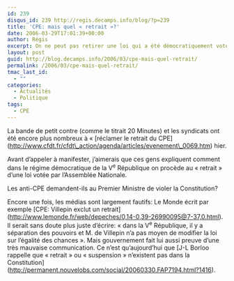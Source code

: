 ```yaml
---
id: 239
disqus_id: 239 http://regis.decamps.info/blog/?p=239
title: 'CPE: mais quel « retrait »?'
date: 2006-03-29T17:01:39+00:00
author: Régis
excerpt: On ne peut pas retirer une loi qui a été démocratiquement votée!
layout: post
guid: http://blog.decamps.info/2006/03/cpe-mais-quel-retrait/
permalink: /2006/03/cpe-mais-quel-retrait/
tmac_last_id:
  - ""
categories:
  - Actualités
  - Politique
tags:
  - CPE
---
```

La bande de petit contre (comme le titrait 20 Minutes) et les syndicats ont été encore plus nombreux à « \[réclamer le retrait du CPE\](http://www.cfdt.fr/cfdt\_action/agenda/articles/evenement\_0069.htm) hier. 

Avant d’appeler à manifester, j’aimerais que ces gens expliquent comment dans le régime démocratique de la V<sup>e</sup> République on procède au « retrait » d’une loi votée par l’Assemblée Nationale.
  
Les anti-CPE demandent-ils au Premier Ministre de violer la Constitution?

Encore une fois, les médias sont largement fautifs: Le Monde écrit par exemple \[CPE: Villepin exclut un retrait\](http://www.lemonde.fr/web/depeches/0,14-0,39-26990095@7-37,0.html). Il serait sans doute plus juste d’écrire: « dans la V<sup>e</sup> République, il y a séparation des pouvoirs et M. de Villepin n’a pas moyen de modifier la loi sur l’égalité des chances ». Mais gouvernement fait lui aussi preuve d’une très mauvaise communication. Ce n’est qu’aujourd’hui que \[J-L Borloo rappelle que « retrait » ou « suspension » n’existent pas dans la Constitution\](http://permanent.nouvelobs.com/social/20060330.FAP7194.html?1416).
